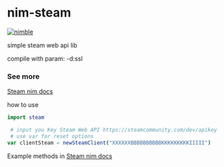 # nim-steam
[![nimble](https://raw.githubusercontent.com/yglukhov/nimble-tag/master/nimble.svg)](https://github.com/yglukhov/nimble-tag)

simple steam web api lib



compile with param: -d:ssl

### See more
[Steam nim docs](https://levshx.github.io/nim-doc/steam/steam.html)

how to use
```nim
import steam 

 # input you Key Steam Web API https://steamcommunity.com/dev/apikey
 # use var for reset options
var clientSteam = newSteamClient("XXXXXXBBBBBBBBBBKKKKKKKKKIIIII") 

```
Example methods in [Steam nim docs](https://levshx.github.io/nim-doc/steam/steam.html)
